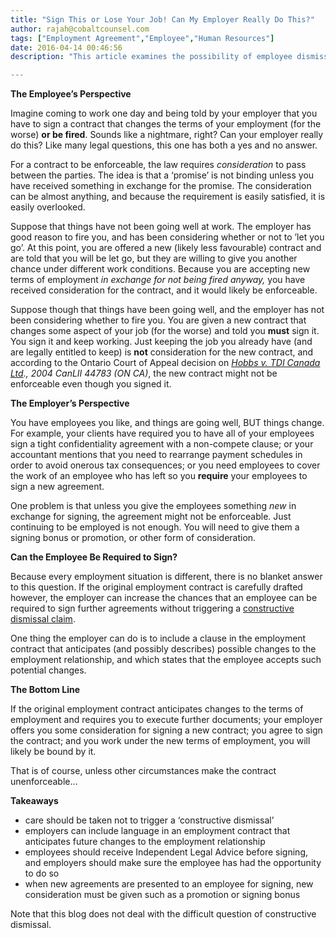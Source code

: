 ```yaml
---
title: "Sign This or Lose Your Job! Can My Employer Really Do This?"
author: rajah@cobaltcounsel.com
tags: ["Employment Agreement","Employee","Human Resources"]
date: 2016-04-14 00:46:56
description: "This article examines the possibility of employee dismissal, as a result of the refusal to sign a modified employee contract.

---
```




**The Employee’s Perspective**

Imagine coming to work one day and being told by your employer that you have to sign a contract that changes the terms of your employment (for the worse) **or be fired**. Sounds like a nightmare, right? Can your employer really do this? Like many legal questions, this one has both a yes and no answer.

For a contract to be enforceable, the law requires *consideration* to pass between the parties. The idea is that a ‘promise’ is not binding unless you have received something in exchange for the promise. The consideration can be almost anything, and because the requirement is easily satisfied, it is easily overlooked.

Suppose that things have not been going well at work. The employer has good reason to fire you, and has been considering whether or not to ’let you go’. At this point, you are offered a new (likely less favourable) contract and are told that you will be let go, but they are willing to give you another chance under different work conditions.  Because you are accepting new terms of employment *in exchange for not being fired anyway,* you have received consideration for the contract, and it would likely be enforceable.

Suppose though that things have been going well, and the employer has not been considering whether to fire you. You are given a new contract that changes some aspect of your job (for the worse) and told you **must** sign it. You sign it and keep working. Just keeping the job you already have (and are legally entitled to keep) is **not** consideration for the new contract, and according to the Ontario Court of Appeal decision on *[Hobbs v. TDI Canada Ltd](http://www.canlii.org/en/on/onca/doc/2004/2004canlii44783/2004canlii44783.html?resultIndex=1)., 2004 CanLII 44783 (ON CA)*, the new contract might not be enforceable even though you signed it. 

**The Employer’s Perspective**

You have employees you like, and things are going well, BUT things change. For example, your clients have required you to have all of your employees sign a tight confidentiality agreement with a non-compete clause; or your accountant mentions that you need to rearrange payment schedules in order to avoid onerous tax consequences; or you need employees to cover the work of an employee who has left so you **require** your employees to sign a new agreement.

One problem is that unless you give the employees something *new* in exchange for signing, the agreement might not be enforceable. Just continuing to be employed is not enough. You will need to give them a signing bonus or promotion, or other form of consideration.

**Can the Employee Be Required to Sign?**

Because every employment situation is different, there is no blanket answer to this question. If the original employment contract is carefully drafted however, the employer can increase the chances that an employee can be required to sign further agreements without triggering a [constructive dismissal claim](http://www.mcmillan.ca/employment-contract-amendments--a-landmine-for-employers).

One thing the employer can do is to include a clause in the employment contract that anticipates (and possibly describes) possible changes to the employment relationship, and which states that the employee accepts such potential changes.

**The Bottom Line**

If the original employment contract anticipates changes to the terms of employment and requires you to execute further documents; your employer offers you some consideration for signing a new contract; you agree to sign the contract; and you work under the new terms of employment, you will likely be bound by it.

That is of course, unless other circumstances make the contract unenforceable...

**Takeaways**
- care should be taken not to trigger a ‘constructive dismissal’
- employers can include language in an employment contract that anticipates future changes to the employment relationship
- employees should receive Independent Legal Advice before signing, and employers should make sure the employee has had the opportunity to do so
- when new agreements  are presented to an employee for signing, new consideration must be given such as a promotion or signing bonus

Note that this blog does not deal with the difficult question of constructive dismissal.
